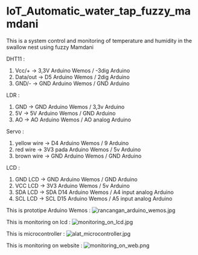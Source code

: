# IoT_Automatic_water_tap_fuzzy_mamdani

This is a system control and monitoring of temperature and humidity in the swallow nest using fuzzy Mamdani


DHT11 :
1. Vcc/+ -> 3,3V Arduino Wemos / -3dig Arduino
2. Data/out -> D5 Arduino Wemos / 2dig Arduino
3. GND/- -> GND Arduino Wemos / GND Arduino

LDR : 
1. GND -> GND Arduino Wemos / 3,3v Arduino
2. 5V -> 5V Arduino Wemos / GND Arduino
3. AO -> AO Arduino Wemos / AO analog Arduino

Servo :
1. yellow wire -> D4 Arduino Wemos / 9 Arduino
2. red wire -> 3V3 pada Arduino Wemos / 5v Arduino
3. brown wire -> GND Arduino Wemos / GND Arduino

LCD :
1. GND LCD -> GND Arduino Wemos / GND Arduino
2. VCC LCD -> 3V3 Arduino Wemos / 5v Arduino
3. SDA LCD -> SDA D14 Arduino Wemos / A4 input analog Arduino
4. SCL LCD -> SCL D15 Arduino Wemos / A5 input analog Arduino

This is prototipe Arduino Wemos :
![rancangan_arduino_wemos.jpg]({{site.baseurl}}/rancangan_arduino_wemos.jpg)

This is monitoring on lcd :
![monitoring_on_lcd.jpg]({{site.baseurl}}/monitoring_on_lcd.jpg)

This is microcontroller :
![alat_microcontroller.jpg]({{site.baseurl}}/alat_microcontroller.jpg)

This is monitoring on website :
![monitoring_on_web.png]({{site.baseurl}}/monitoring_on_web.png)
